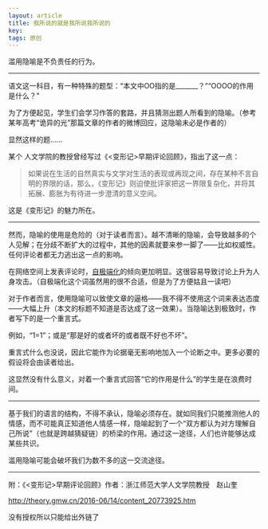 ```yaml
---
layout: article
title: 我所说的就是我所说我所说的
key: 
tags: 原创
---
```


滥用隐喻是不负责任的行为。

<!--more-->

---

语文这一科目，有一种特殊的题型：“本文中OO指的是_______？”“OOOO的作用是什么？"

为了方便起见，学生们会学习作答的套路，并且猜测出题人所看到的隐喻。（参考某年高考“诡异的光”那篇文章的作者的微博回应，这隐喻未必是作者的）

显然这样的题……

某个 人文学院的教授曾经写过《<变形记>早期评论回顾》，指出了这一点：

> 如果说在生活的自然真实与文学对生活的表现或再现之间，存在某种不言自明的界限的话，那么，《变形记》则迫使批评家把这一界限复杂化，并将其拓展、膨胀为有待进一步澄清的意义空间。

这是《变形记》的魅力所在。

---

然而，隐喻的使用是危险的（对于读者而言）。越不清晰的隐喻，会导致越多的个人见解；在分歧不断扩大的过程中，其他的因素就要来参一脚了——比如权威性。任何评论者都无力逃出这一点的影响。

在网络空间上发表评论时，[自极端化](https://zhuanlan.zhihu.com/p/36214840)的倾向更加明显。这很容易导致讨论上升为人身攻击。（自极端化这个词虽然用的很不合适，但是为了方便姑且一读吧）

对于作者而言，使用隐喻可以致使文章的逼格——我不得不使用这个词来表达态度——大幅上升（本文的标题不知道是否达成了这一效果）。当隐喻达到极致时，作者写下的是一个重言式。

例如，“1=1”；或是“那是好的或者坏的或者既不好也不坏”。

重言式什么也没说，因此它能作为论据毫无影响地加入一个论断之中。更多必要的假设将会由读者给出。

这显然没有什么意义，对着一个重言式回答“它的作用是什么”的学生是在浪费时间。

---

基于我们的语言的结构，不得不承认，隐喻必须存在。就如同我们只能推测他人的情感，而不可能真正知道他人情感一样，隐喻起到了一个“双方都认为对方理解自己所说”（也就是跨越猜疑链）的桥梁的作用。通过这一途径，人们也许能够达成某些共识。

滥用隐喻可能会破坏我们为数不多的这一交流途径。

---

附：《<变形记>早期评论回顾》作者：浙江师范大学人文学院教授　赵山奎 

http://theory.gmw.cn/2016-06/14/content_20773925.htm

没有授权所以只能给出外链了